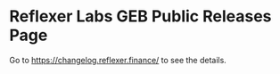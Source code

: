# Reflexer Labs GEB Public Releases Page

Go to https://changelog.reflexer.finance/ to see the details.
